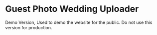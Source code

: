 # Guest Photo Wedding Uploader

Demo Version, Used to demo the website for the public.
Do not use this version for production.
